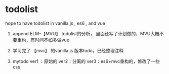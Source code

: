 # todolist
hope to have todolist in vanilla js , es6 , and vue



1. append ELM-【MVU】 todolist的分析， 里面还写了计划做的，MVU大概不要重构，有时间不如多做vue

2. 学习完了 【mvc】 的vanilla js 版本todo，已经整理注释

3. mytodo ver1 ：原始的 ver2：分离的 ver3：es6+mvc重构的，修改了一些css

